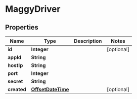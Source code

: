 # MaggyDriver

## Properties
Name | Type | Description | Notes
------------ | ------------- | ------------- | -------------
**id** | **Integer** |  |  [optional]
**appId** | **String** |  | 
**hostIp** | **String** |  | 
**port** | **Integer** |  | 
**secret** | **String** |  | 
**created** | [**OffsetDateTime**](OffsetDateTime.md) |  |  [optional]
